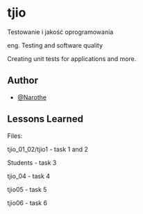 
# tjio

Testowanie i jakość oprogramowania

eng. Testing and software quality

Creating unit tests for applications and more.
## Author

- [@Narothe](https://github.com/Narothe)


## Lessons Learned


Files:

tjio_01_02/tjio1 - task 1 and 2

Students - task 3

tjio_04 - task 4

tjio05 - task 5

tjio06 - task 6
